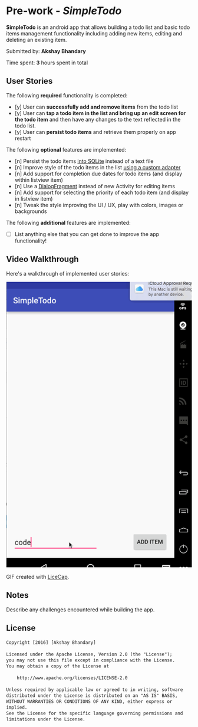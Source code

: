 # Pre-work - *SimpleTodo*

**SimpleTodo** is an android app that allows building a todo list and basic todo items management functionality including adding new items, editing and deleting an existing item.

Submitted by: **Akshay Bhandary**

Time spent: **3** hours spent in total

## User Stories

The following **required** functionality is completed:

* [y] User can **successfully add and remove items** from the todo list
* [y] User can **tap a todo item in the list and bring up an edit screen for the todo item** and then have any changes to the text reflected in the todo list.
* [y] User can **persist todo items** and retrieve them properly on app restart

The following **optional** features are implemented:

* [n] Persist the todo items [into SQLite](http://guides.codepath.com/android/Persisting-Data-to-the-Device#sqlite) instead of a text file
* [n] Improve style of the todo items in the list [using a custom adapter](http://guides.codepath.com/android/Using-an-ArrayAdapter-with-ListView)
* [n] Add support for completion due dates for todo items (and display within listview item)
* [n] Use a [DialogFragment](http://guides.codepath.com/android/Using-DialogFragment) instead of new Activity for editing items
* [n] Add support for selecting the priority of each todo item (and display in listview item)
* [n] Tweak the style improving the UI / UX, play with colors, images or backgrounds

The following **additional** features are implemented:

* [ ] List anything else that you can get done to improve the app functionality!

## Video Walkthrough

Here's a walkthrough of implemented user stories:

<img src='https://github.com/abhandary/CodingSamples/blob/master/Android/SimpleTodo/SimpleTodo.gif' title='Video Walkthrough' width='' alt='Video Walkthrough' />

GIF created with [LiceCap](http://www.cockos.com/licecap/).

## Notes

Describe any challenges encountered while building the app.

## License

    Copyright [2016] [Akshay Bhandary]

    Licensed under the Apache License, Version 2.0 (the "License");
    you may not use this file except in compliance with the License.
    You may obtain a copy of the License at

        http://www.apache.org/licenses/LICENSE-2.0

    Unless required by applicable law or agreed to in writing, software
    distributed under the License is distributed on an "AS IS" BASIS,
    WITHOUT WARRANTIES OR CONDITIONS OF ANY KIND, either express or implied.
    See the License for the specific language governing permissions and
    limitations under the License.
